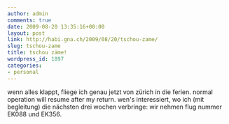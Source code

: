 ```yaml
---
author: admin
comments: true
date: 2009-08-20 13:35:16+00:00
layout: post
link: http://habi.gna.ch/2009/08/20/tschou-zame/
slug: tschou-zame
title: tschou zäme!
wordpress_id: 1897
categories:
- personal
---
```


wenn alles klappt, fliege ich genau jetzt von zürich in die ferien. normal operation will resume after my return.
wen's interessiert, wo ich (mit begleitung) die nächsten drei wochen verbringe: wir nehmen flug nummer EK088 und EK356.
